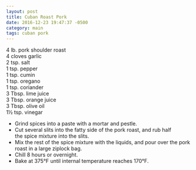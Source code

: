 ```yaml
---
layout: post
title: Cuban Roast Pork
date: 2016-12-23 19:47:37 -0500
category: main
tags: cuban pork
---
```

4 lb. pork shoulder roast  
4 cloves garlic  
2 tsp. salt  
1 tsp. pepper  
1 tsp. cumin  
1 tsp. oregano  
1 tsp. coriander  
3 Tbsp. lime juice  
3 Tbsp. orange juice  
3 Tbsp. olive oil  
1½ tsp. vinegar  
<ul>
 	<li>Grind spices into a paste with a mortar and pestle.</li>
 	<li>Cut several slits into the fatty side of the pork roast, and rub half the spice mixture into the slits.</li>
 	<li>Mix the rest of the spice mixture with the liquids, and pour over the pork roast in a large ziplock bag.</li>
 	<li>Chill 8 hours or overnight.</li>
 	<li>Bake at 375°F until internal temperature reaches 170°F.</li>
</ul>
